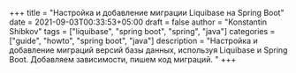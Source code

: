 +++
title = "Настройка и добавление миграции Liquibase на Spring Boot"
date = 2021-09-03T00:33:53+05:00
draft = false
author = "Konstantin Shibkov"
tags = ["liquibase", "spring boot", "spring", "java"]
categories = ["guide", "howto", "spring boot", "java"]
description = "Настройка и добавление миграций версий  базы данных, используя Liquibase и Spring Boot. Добавляем зависимости, пишем код миграций. "
+++


